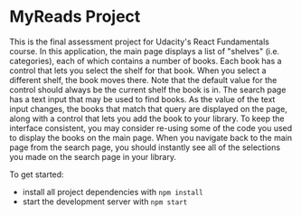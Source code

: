 # MyReads Project

This is the final assessment project for Udacity's React Fundamentals course. In this application, the main page displays a list of "shelves" (i.e. categories), each of which contains a number of books. Each book has a control that lets you select the shelf for that book. When you select a different shelf, the book moves there. Note that the default value for the control should always be the current shelf the book is in. The search page has a text input that may be used to find books. As the value of the text input changes, the books that match that query are displayed on the page, along with a control that lets you add the book to your library. To keep the interface consistent, you may consider re-using some of the code you used to display the books on the main page. When you navigate back to the main page from the search page, you should instantly see all of the selections you made on the search page in your library.

To get started:

* install all project dependencies with `npm install`
* start the development server with `npm start`